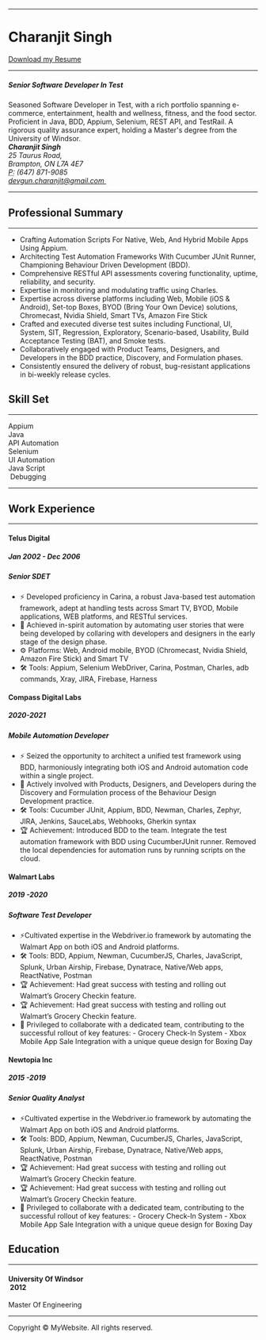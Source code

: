 <!DOCTYPE html>
<html lang="en">
  <head>
    <meta charset="UTF-8">
    <meta http-equiv="X-UA-Compatible" content="IE=edge">
    <meta name="viewport" content="width=device-width, initial-scale=1">
    <title>Bootstrap Resume Page Template</title>
    <!-- Bootstrap -->
    <link href="css/bootstrap-4.4.1.css" rel="stylesheet">
  </head>
  <body>
    <div class="container">
      <hr>
      <div class="row">
        <div class="col-6">
          <h1>Charanjit Singh&nbsp;</h1>
        </div>
        <div class="col-6">
          <p class="text-right"><a href="">Download my Resume</a></p>
        </div>
      </div>
      <hr>
      <div class="row">
        <div class="col-md-8 col-sm-12">
          <div class="media">
<div class="media-body">
          <h5 class="mt-0">Senior Software Developer In Test&nbsp;&nbsp;</h5>
              Seasoned Software Developer in Test, with a rich portfolio spanning e-commerce, entertainment, health and wellness, fitness, and the food sector. Proficient in Java, BDD, Appium, Selenium, REST API, and TestRail. A rigorous quality assurance expert, holding a Master's degree from the University of Windsor.<br>
            </div>
          </div>
        </div>
        <div class="col-md-4 col-sm-12">
          <div class="row justify-content-md-around m-1">
            <address>
              <strong>Charanjit Singh&nbsp;</strong><br>
              25 Taurus Road,&nbsp;<br>
              Brampton, ON L7A 4E7<br>
              <abbr title="Phone">P:</abbr> (647) 871-9085<br>
              <a href="mailto:#">devgun.charanjit@gmail.com&nbsp;</a>
            </address>
          </div>
        </div>
      </div>
      <hr>
      <div class="row">
        <div class="col-md-6 col-sm-12">
          <h2>Professional Summary&nbsp;</h2>
          <hr>
          <ul>
            <li>Crafting Automation Scripts For Native, Web, And Hybrid Mobile Apps Using Appium.&nbsp;</li>
            <li>Architecting Test Automation Frameworks With Cucumber JUnit Runner, Championing Behaviour Driven Development (BDD).&nbsp;</li>
<li>Comprehensive RESTful API assessments covering functionality, uptime, reliability, and security.</li>
            <li>Expertise in monitoring and modulating traffic using Charles.&nbsp;</li>
            <li>Expertise across diverse platforms including Web, Mobile (iOS &amp; Android), Set-top Boxes, BYOD (Bring Your Own Device) solutions, Chromecast, Nvidia Shield, Smart TVs, Amazon Fire Stick&nbsp;</li>
            <li>Crafted and executed diverse test suites including Functional, UI, System, SIT, Regression, Exploratory, Scenario-based, Usability, Build Acceptance Testing (BAT), and Smoke tests.</li>
            <li>Collaboratively engaged with Product Teams, Designers, and Developers in the BDD practice, Discovery, and Formulation phases.&nbsp;</li>
            <li>Consistently ensured the delivery of robust, bug-resistant applications in bi-weekly release cycles.&nbsp;</li>
          </ul>
</div>
        <div class="col-md-6 col-sm-12">
          <h2>Skill Set</h2>
          <hr>
          <div class="progress mt-4">
            <div class="progress-bar bg-success" role="progressbar" aria-valuenow="85" aria-valuemin="0" aria-valuemax="100" style="width: 85%"> Appium&nbsp;</div>
          </div>
          <div class="progress mt-4">
            <div class="progress-bar bg-success" role="progressbar" aria-valuenow="80" aria-valuemin="0" aria-valuemax="100" style="width: 80%"> Java&nbsp;</div>
          </div>
          <div class="progress mt-4">
            <div class="progress-bar bg-success" role="progressbar" aria-valuenow="70" aria-valuemin="0" aria-valuemax="100" style="width: 70%"> API Automation&nbsp;</div>
          </div>
          <div class="progress mt-4">
            <div class="progress-bar bg-info" role="progressbar" aria-valuenow="60" aria-valuemin="0" aria-valuemax="100" style="width: 60%"> Selenium&nbsp;</div>
          </div>
          <div class="progress mt-4">
            <div class="progress-bar bg-warning" role="progressbar" aria-valuenow="55" aria-valuemin="0" aria-valuemax="100" style="width: 55%"> UI Automation</div>
          </div>
          <div class="progress mt-4">
            <div class="progress-bar bg-danger" role="progressbar" aria-valuenow="50" aria-valuemin="0" aria-valuemax="100" style="width: 50%"> Java Script</div>
          </div>
          <div class="progress mt-4">
            <div class="progress-bar bg-danger" role="progressbar" aria-valuenow="50" aria-valuemin="0" aria-valuemax="100" style="width: 50%"> &nbsp;Debugging</div>
          </div>
        </div>
      </div>
      <hr>
      <h2>Work Experience</h2>
      <hr>
      <div class="row">
        <div class="col-md-6 col-sm-12">
          <div class="row">
            <div class="col-5">
              <h4>Telus Digital&nbsp;</h4>
            </div>
            <div class="col-6">
              <h5 class="text-right"><span aria-hidden="true"></span> Jan 2002 - Dec 2006</h5>
            </div>
          </div>
          <h5><span class="badge badge-secondary">Senior SDET&nbsp;</span></h5>
<ul>
        <li>⚡ Developed proficiency in Carina, a robust Java-based test automation framework, adept at handling tests across Smart TV, BYOD, Mobile applications, WEB platforms, and RESTful services.&nbsp;</li>
            <li>🤖 Achieved in-spirit automation by automating user stories that were being developed by collaring with developers and designers in the early stage of the design phase.</li>
            <li>⚙️ Platforms: Web, Android mobile, BYOD (Chromecast, Nvidia Shield, Amazon Fire Stick) and Smart TV&nbsp;</li>
            <li>🛠 Tools: Appium, Selenium WebDriver, Carina, Postman, Charles, adb commands, Xray, JIRA, Firebase, Harness&nbsp;</li>
          </ul>
        </div>
        <div class="col-md-6 col-sm-12">
          <div class="row">
            <div class="col-5 col-lg-6">
              <h4>Compass Digital Labs</h4>
            </div>
            <div class="col-6">
              <h5 class="text-right">2020-2021<span aria-hidden="true"></span> </h5>
            </div>
          </div>
          <h5><span class="badge badge-secondary">Mobile Automation Developer&nbsp;</span></h5>
<ul>
        <li>⚡ Seized the opportunity to architect a unified test framework using BDD, harmoniously integrating both iOS and Android automation code within a single project.&nbsp;</li>
            <li>📖 Actively involved with Products, Designers, and Developers during the Discovery and Formulation process of the Behaviour Design Development practice.</li>
          <li>🛠 Tools: Cucumber JUnit, Appium, BDD, Newman, Charles, Zephyr, JIRA, Jenkins, SauceLabs, Webhooks, Gherkin syntax</li>
            <li>🏆 Achievement: Introduced BDD to the team. Integrate the test automation framework with BDD using CucumberJUnit runner. Removed the local dependencies for automation runs by running scripts on the cloud.&nbsp;</li>
</ul>
        </div>
        <div class="col-md-6 col-sm-12">
          <div class="row">
            <div class="col-5">
              <h4>Walmart Labs&nbsp;</h4>
            </div>
            <div class="col-6">
              <h5 class="text-right"><span aria-hidden="true"></span> 2019 -2020</h5>
            </div>
          </div>
          <h5><span class="badge badge-secondary">Software Test Developer&nbsp;</span></h5>
<ul>
        <li>⚡Cultivated expertise in the Webdriver.io framework by automating the Walmart App on both iOS and Android platforms.</li>
            <li>🛠 Tools: BDD, Appium, Newman, CucumberJS, Charles, JavaScript, Splunk, Urban Airship, Firebase, Dynatrace, Native/Web apps, ReactNative, Postman</li>
            <li>🏆 Achievement: Had great success with testing and rolling out Walmart’s Grocery Checkin feature.</li>
        <li>🏆 Achievement: Had great success with testing and rolling out Walmart’s Grocery Checkin feature.</li>
            <li>🤝 Privileged to collaborate with a dedicated team, contributing to the successful rollout of key features: - Grocery Check-In System - Xbox Mobile App Sale Integration with a unique queue design for Boxing Day</li>
          </ul>
        </div>
        <div class="col-md-6 col-sm-12">
          <div class="row">
            <div class="col-5">
              <h4>Newtopia Inc&nbsp;</h4>
            </div>
            <div class="col-6">
              <h5 class="text-right"><span aria-hidden="true"></span> 2015 -2019</h5>
            </div>
          </div>
          <h5><span class="badge badge-secondary">Senior Quality Analyst&nbsp;</span></h5>
          <ul>
            <li>⚡Cultivated expertise in the Webdriver.io framework by automating the Walmart App on both iOS and Android platforms.</li>
            <li>🛠 Tools: BDD, Appium, Newman, CucumberJS, Charles, JavaScript, Splunk, Urban Airship, Firebase, Dynatrace, Native/Web apps, ReactNative, Postman</li>
            <li>🏆 Achievement: Had great success with testing and rolling out Walmart’s Grocery Checkin feature.</li>
            <li>🏆 Achievement: Had great success with testing and rolling out Walmart’s Grocery Checkin feature.</li>
            <li>🤝 Privileged to collaborate with a dedicated team, contributing to the successful rollout of key features: - Grocery Check-In System - Xbox Mobile App Sale Integration with a unique queue design for Boxing Day</li>
          </ul>
        </div>
</div>
<h2>Education</h2>
      <hr>
      <div class="container">
        <div class="col-6"> </div>
        <h4>University Of Windsor&nbsp; &nbsp; &nbsp; &nbsp; &nbsp; &nbsp; &nbsp; &nbsp; &nbsp; &nbsp; &nbsp; &nbsp; &nbsp; &nbsp; &nbsp; &nbsp; &nbsp; &nbsp; &nbsp; &nbsp; &nbsp; &nbsp; &nbsp; &nbsp; &nbsp; &nbsp; &nbsp; &nbsp; &nbsp; &nbsp; &nbsp; &nbsp; &nbsp; &nbsp; &nbsp; &nbsp; &nbsp; &nbsp; &nbsp; &nbsp; &nbsp; &nbsp; &nbsp; &nbsp; &nbsp; &nbsp; &nbsp; &nbsp; &nbsp; &nbsp; &nbsp; &nbsp; &nbsp; &nbsp;2012&nbsp; &nbsp; &nbsp; &nbsp; &nbsp;</h4>
        <span class="badge badge-secondary">Master Of Engineering&nbsp;</span>      </div>
<hr>
<footer class="text-center">
    <div class="container">
          <div class="row">
            <div class="col-12">
              <p>Copyright © MyWebsite. All rights reserved.</p>
            </div>
          </div>
        </div>
      </footer>
    </div>
    <!-- jQuery (necessary for Bootstrap's JavaScript plugins) -->
    <script src="js/jquery-3.4.1.min.js"></script>
    <!-- Include all compiled plugins (below), or include individual files as needed -->
    <script src="js/popper.min.js"></script>
    <script src="js/bootstrap-4.4.1.js"></script>
  </body>
</html>


